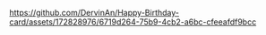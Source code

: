 

https://github.com/DervinAn/Happy-Birthday-card/assets/172828976/6719d264-75b9-4cb2-a6bc-cfeeafdf9bcc

